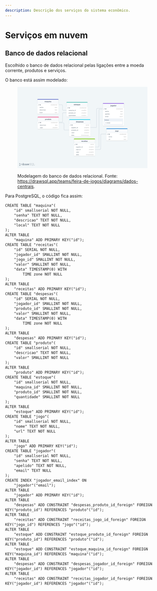 ```yaml
---
description: Descrição dos serviços do sistema econômico.
---
```


# Serviços em nuvem

## Banco de dados relacional

Escolhido o banco de dados relacional pelas ligações entre a moeda corrente, produtos e serviços.

O banco está assim modelado:

<figure><img src=".gitbook/assets/drawSQL-dados-centrais-export-2023-09-25 (1).png" alt=""><figcaption><p>Modelagem do banco de dados relacional. Fonte: <a href="https://drawsql.app/teams/feira-de-jogos/diagrams/dados-centrais">https://drawsql.app/teams/feira-de-jogos/diagrams/dados-centrais</a>.</p></figcaption></figure>

Para PostgreSQL, o código fica assim:

```plsql
CREATE TABLE "maquina"(
    "id" smallserial NOT NULL,
    "senha" TEXT NOT NULL,
    "descricao" TEXT NOT NULL,
    "local" TEXT NOT NULL
);
ALTER TABLE
    "maquina" ADD PRIMARY KEY("id");
CREATE TABLE "receitas"(
    "id" SERIAL NOT NULL,
    "jogador_id" SMALLINT NOT NULL,
    "jogo_id" SMALLINT NOT NULL,
    "valor" SMALLINT NOT NULL,
    "data" TIMESTAMP(0) WITH
        TIME zone NOT NULL
);
ALTER TABLE
    "receitas" ADD PRIMARY KEY("id");
CREATE TABLE "despesas"(
    "id" SERIAL NOT NULL,
    "jogador_id" SMALLINT NOT NULL,
    "produto_id" SMALLINT NOT NULL,
    "valor" SMALLINT NOT NULL,
    "data" TIMESTAMP(0) WITH
        TIME zone NOT NULL
);
ALTER TABLE
    "despesas" ADD PRIMARY KEY("id");
CREATE TABLE "produto"(
    "id" smallserial NOT NULL,
    "descricao" TEXT NOT NULL,
    "valor" SMALLINT NOT NULL
);
ALTER TABLE
    "produto" ADD PRIMARY KEY("id");
CREATE TABLE "estoque"(
    "id" smallserial NOT NULL,
    "maquina_id" SMALLINT NOT NULL,
    "produto_id" SMALLINT NOT NULL,
    "quantidade" SMALLINT NOT NULL
);
ALTER TABLE
    "estoque" ADD PRIMARY KEY("id");
CREATE TABLE "jogo"(
    "id" smallserial NOT NULL,
    "nome" TEXT NOT NULL,
    "url" TEXT NOT NULL
);
ALTER TABLE
    "jogo" ADD PRIMARY KEY("id");
CREATE TABLE "jogador"(
    "id" smallserial NOT NULL,
    "senha" TEXT NOT NULL,
    "apelido" TEXT NOT NULL,
    "email" TEXT NULL
);
CREATE INDEX "jogador_email_index" ON
    "jogador"("email");
ALTER TABLE
    "jogador" ADD PRIMARY KEY("id");
ALTER TABLE
    "despesas" ADD CONSTRAINT "despesas_produto_id_foreign" FOREIGN KEY("produto_id") REFERENCES "produto"("id");
ALTER TABLE
    "receitas" ADD CONSTRAINT "receitas_jogo_id_foreign" FOREIGN KEY("jogo_id") REFERENCES "jogo"("id");
ALTER TABLE
    "estoque" ADD CONSTRAINT "estoque_produto_id_foreign" FOREIGN KEY("produto_id") REFERENCES "produto"("id");
ALTER TABLE
    "estoque" ADD CONSTRAINT "estoque_maquina_id_foreign" FOREIGN KEY("maquina_id") REFERENCES "maquina"("id");
ALTER TABLE
    "despesas" ADD CONSTRAINT "despesas_jogador_id_foreign" FOREIGN KEY("jogador_id") REFERENCES "jogador"("id");
ALTER TABLE
    "receitas" ADD CONSTRAINT "receitas_jogador_id_foreign" FOREIGN KEY("jogador_id") REFERENCES "jogador"("id");
```
